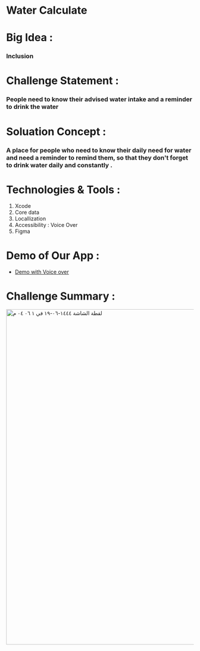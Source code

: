 # Water Calculate
# Big Idea :
### Inclusion
# Challenge Statement :
### People need to know their advised water intake and a reminder to drink the water
# Soluation Concept : 
### A place for people who need to know their daily need for water and need a reminder to remind them, so that they don't forget to drink water daily and constantly .
# Technologies & Tools :
1. Xcode
2. Core data 
3. Locallization 
4. Accessibility : Voice Over 
5. Figma 
# Demo of Our App :
 * [Demo with Voice over](https://contattafiles.s3.us-west-1.amazonaws.com/tnt41680/z1x7hANJrvwxYSW/RPReplay_Final1673517405.mov) 
# Challenge Summary :
<img width="901" alt="‏لقطة الشاشة ١٤٤٤-٠٦-١٩ في ١ ٠٦ ٠٤ م" src="https://user-images.githubusercontent.com/116622964/212064571-a031016a-4985-45c8-8295-a21011313082.png">
